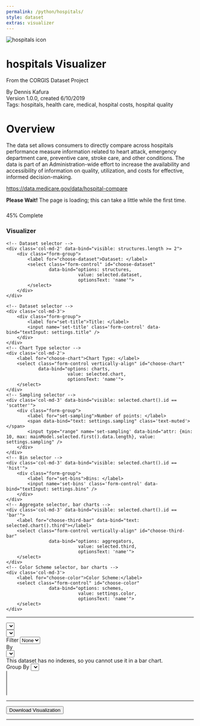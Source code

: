 ```yaml
---
permalink: /python/hospitals/
style: dataset
extras: visualizer
---
```


<img class="img-thumbnail float-right"
     src="../../datasets/visualizer/hospitals/hhs-logo.jpg"
     alt="hospitals icon"
     role="presentation">

# hospitals Visualizer

<p class='lead'>From the CORGIS Dataset Project</p>

<span class='text-muted'>By Dennis Kafura</span><br>
<span class='text-muted'>Version 1.0.0, created 6/10/2019</span><br>
<span class='text-muted'>Tags: hospitals, health care, medical, hospital costs, hospital quality</span>

# Overview

The data set allows consumers to directly compare across hospitals performance measure information related to heart attack, emergency department care, preventive care, stroke care, and other conditions. The data is part of an Administration-wide effort to increase the availability and accessibility of information on quality, utilization, and costs for effective, informed decision-making.

<https://data.medicare.gov/data/hospital-compare>



<div class='container'>

<div class="alert hide-on-load alert-warning row" role="alert">
    <p style='padding-bottom:10px'>
    <b>Please Wait!</b> The page is loading; this can take a little while the first time.
  </p>
  <div class="progress">
  <div class="progress-bar progress-bar-warning progress-bar-striped active" role="progressbar" aria-valuenow="45" aria-valuemin="0" aria-valuemax="100" style="width: 100%">
    <span class="sr-only">45% Complete</span>
  </div>
  </div>
</div>

<div class='modal fade' id="capture-dialog" style='display:none'>
    <div class='modal-dialog' style='width:750px'>
        <div class='modal-content' id='modal-message' >
            <div class='modal-header'>
                <button type='button' class='close' data-dismiss='modal' aria-hidden='true'>&times;</button>
                <h4 class='modal-title'>Capture Dialog</h4>
            </div>
            <div class='modal-body' style='width:100%; height:400px; white-space:pre-wrap'>
            Click the image below in order to save it.
            <a id="download-image" href="" download="" target="_blank">
            <img />
            </a>
            </div>
            <!--<div class='modal-footer'>
                <button type='button' class='btn btn-white' data-dismiss='modal'>Close</button>
            </div>    -->
        </div>
    </div>
</div>


<div class='row'>
    <h3 id="overview">Visualizer</h3>

    <!-- Dataset selector -->
    <div class='col-md-2' data-bind="visible: structures.length >= 2">
        <div class="form-group">
            <label for="choose-dataset">Dataset: </label>
            <select class="form-control" id="choose-dataset"
                    data-bind="options: structures,
                               value: selected.dataset,
                               optionsText: 'name'">
            </select>
        </div>
    </div>

    <!-- Dataset selector -->
    <div class='col-md-3'>
        <div class="form-group">
            <label for="set-title">Title: </label>
            <input name='set-title' class='form-control' data-bind="textInput: settings.title" />
        </div>
    </div>
    <!-- Chart Type selector -->
    <div class='col-md-2'>
        <label for="choose-chart">Chart Type: </label>
        <select class="form-control vertically-align" id="choose-chart"
                data-bind="options: charts,
                           value: selected.chart,
                           optionsText: 'name'">
        </select>
    </div>
    <!-- Sampling selector -->
    <div class='col-md-3' data-bind="visible: selected.chart().id == 'scatter'">
        <div class="form-group">
            <label for="set-sampling">Number of points: </label>
            <span data-bind="text: settings.sampling" class='text-muted'></span>
            <input type="range" name='set-sampling' data-bind="attr: {min: 10, max: mainModel.selected.first().data.length}, value: settings.sampling" />
        </div>
    </div>
    <!-- Bin selector -->
    <div class='col-md-3' data-bind="visible: selected.chart().id == 'hist'">
        <div class="form-group">
            <label for="set-bins">Bins: </label>
            <input name='set-bins' class='form-control' data-bind="textInput: settings.bins" />
        </div>
    </div>
    <!-- Aggregate selector, bar charts -->
    <div class='col-md-3' data-bind="visible: selected.chart().id == 'bar'">
        <label for="choose-third-bar" data-bind="text: selected.chart().third"></label>
        <select class="form-control vertically-align" id="choose-third-bar"
                    data-bind="options: aggregators,
                               value: selected.third,
                               optionsText: 'name'">
        </select>
    </div>
    <!-- Color Scheme selector, bar charts -->
    <div class='col-md-3'>
        <label for="choose-color">Color Scheme:</label>
        <select class="form-control" id="choose-color"
                    data-bind="options: schemes,
                               value: settings.color,
                               optionsText: 'name'">
        </select>
    </div>
</div>
<hr>
<!-- Key selector, all charts -->
<div class='row'>
    <div class='col-md-6' data-bind="visible: selected.chart().id != 'bar' || selected.bar_dataset().data.length > 0">
        <label for="choose-left" data-bind="text: selected.chart().first"></label>
        <select class="form-control vertically-align" id="choose-left"
                    data-bind="options: $root.only_numbers(selected.dataset().data),
                               value: selected.first,
                               optionsText: 'pretty'">
        </select>
        <div data-bind="text: selected.first().comment"></div>
    </div>
<!-- Secondary Key selector, scatter plots -->
    <div class='col-md-6' data-bind="visible: selected.chart().id == 'scatter'">
        <label for="choose-second-scatter" data-bind="text: selected.chart().second"></label>
        <select class="form-control vertically-align" id="choose-second-scatter"
                    data-bind="options: $root.only_numbers(selected.dataset().data),
                               value: selected.second,
                               optionsText: 'pretty'">
        </select>
        <div data-bind="text: selected.second().comment"></div>
    </div>
<!-- Category selector, other charts -->
    <div class='col-md-6' data-bind="visible: (selected.chart().id == 'line' || selected.chart().id == 'hist' || selected.chart().id == 'scatter')  && selected.bar_dataset().data.length > 0">
        <label for="choose-filter-index">Filter</label>
        <select class="form-control vertically-align" id="choose-filter-index"
                data-bind="value: selected.filter">
            <option value="none">None</option>
            <!-- ko foreach: selected.bar_dataset().data -->
            <option data-bind="attr: { value: name }, text: pretty"></option>
            <!-- /ko -->
        </select>
        <div data-bind="text: bars.length > 0 ? selected.filter().comment : ''"></div>
    </div>
    <div class='col-md-6' data-bind="visible: (selected.chart().id == 'line' || selected.chart().id == 'hist' || selected.chart().id == 'scatter')  && selected.bar_dataset().data.length > 0 && selected.filter() != 'none'">
        <label for="choose-filter-value">By</label>
        <div data-bind="text: selected.filter_index_data() === null ? '' : selected.filter_index_data().comment"></div>
        <select id='select-filter-value' class='form-control'
                data-bind="options: selected.filter_index_data() === null ? [] : sorted_indexes(),
                                                    value: selected.filter_value">
        </select>
    </div>
<!-- Category selector, bar charts -->
    <div class='alert alert-warning col-md-6' data-bind="visible: selected.chart().id == 'bar' && selected.bar_dataset().data.length == 0">
        This dataset has no indexes, so you cannot use it in a bar chart.
    </div>
    <div class='col-md-6' data-bind="visible: selected.chart().id == 'bar'  && selected.bar_dataset().data.length > 0">
        <label for="choose-second-bar">Group By</label>
        <select class="form-control vertically-align" id="choose-second-bar"
                    data-bind="options: mainModel.selected.bar_dataset().data,
                               value: selected.category,
                               optionsText: 'pretty'">
        </select>
        <div data-bind="text: bars.length > 0 ? selected.category().comment : ''"></div>
        <div data-bind="text: selected.third().comment"></div>
        <select multiple=multiple id='select-bar-keys' name='select-bar-keys-named[]'>
        </select>
    </div>
</div>
<hr>

<button class='btn btn-default' id='capture-button'><span class="glyphicon glyphicon-picture" aria-hidden="true"></span>Download Visualization</button>

<hr>
<span data-bind=""></span>

<div class='row' style='height: 400px' id='graph-area'>
    <div id="data-visualization-line" class='data-viz col-md-4'
         data-bind="fadeVisible: selected.chart().id == 'line'"></div>
    <div id="data-visualization-xy" class='data-viz col-md-4'
         data-bind="fadeVisible: selected.chart().id == 'xy'"></div>
    <div id="data-visualization-hist" class='data-viz col-md-4'
         data-bind="fadeVisible: selected.chart().id == 'hist'"></div>
    <div id="data-visualization-scatter" class='data-viz col-md-4'
         data-bind="fadeVisible: selected.chart().id == 'scatter'"></div>
    <div id="data-visualization-bar" class='data-viz col-md-4'
         data-bind="fadeVisible: selected.chart().id == 'bar'"></div>
</div>

</div>

<script>
$(document).ready(function () {
    makeVisualizer();
});
</script>

<!-- Datasets! -->
<script src='../../datasets/visulizer/hospitals.js'></script>
<script src='../../datasets/visualizer/hospitals_bar.js'></script>